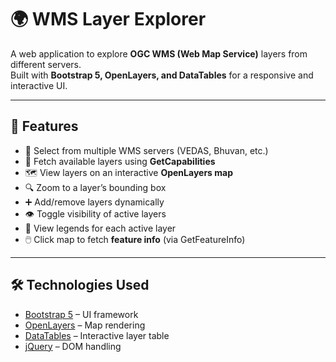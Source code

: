 # 🌍 WMS Layer Explorer

A web application to explore **OGC WMS (Web Map Service)** layers from different servers.  
Built with **Bootstrap 5, OpenLayers, and DataTables** for a responsive and interactive UI.

---

## 🚀 Features
- 🔗 Select from multiple WMS servers (VEDAS, Bhuvan, etc.)
- 📡 Fetch available layers using **GetCapabilities**
- 🗺️ View layers on an interactive **OpenLayers map**
- 🔍 Zoom to a layer’s bounding box
- ➕ Add/remove layers dynamically
- 👁️ Toggle visibility of active layers
- 📖 View legends for each active layer
- 🖱️ Click map to fetch **feature info** (via GetFeatureInfo)

---

## 🛠️ Technologies Used
- [Bootstrap 5](https://getbootstrap.com/) – UI framework
- [OpenLayers](https://openlayers.org/) – Map rendering
- [DataTables](https://datatables.net/) – Interactive layer table
- [jQuery](https://jquery.com/) – DOM handling


